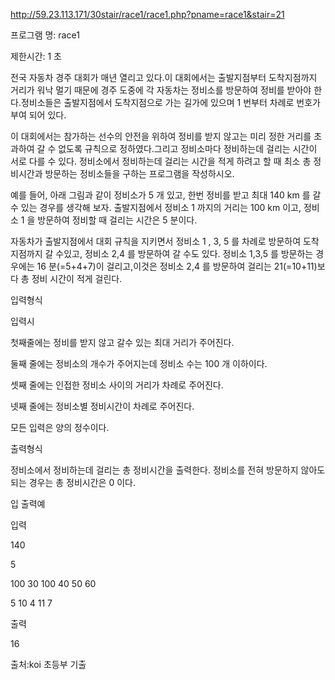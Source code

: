 http://59.23.113.171/30stair/race1/race1.php?pname=race1&stair=21

프로그램 명: race1

제한시간: 1 초

전국 자동차 경주 대회가 매년 열리고 있다.이 대회에서는 출발지점부터 도착지점까지 거리가 워낙 멀기 때문에 경주 도중에 각 자동차는 정비소를 방문하여 정비를 받아야 한다.정비소들은 출발지점에서 도착지점으로 가는 길가에 있으며 1 번부터 차례로 번호가 부여 되어 있다.



이 대회에서는 참가하는 선수의 안전을 위하여 정비를 받지 않고는 미리 정한 거리를 초과하여 갈 수 없도록 규칙으로 정하였다.그리고 정비소마다 정비하는데 걸리는 시간이 서로 다를 수 있다. 정비소에서 정비하는데 걸리는 시간을 적게 하려고 할 때 최소 총 정비시간과 방문하는 정비소들을 구하는 프로그램을 작성하시오.



예를 들어, 아래 그림과 같이 정비소가 5 개 있고, 한번 정비를 받고 최대 140 km 를 갈수 있는 경우를 생각해 보자. 출발지점에서 정비소 1 까지의 거리는 100 km 이고, 정비소 1 을 방문하여 정비할 때 걸리는 시간은 5 분이다.







자동차가 출발지점에서 대회 규칙을 지키면서 정비소 1 , 3, 5 를 차례로 방문하여 도착지점까지 갈 수있고, 정비소 2,4 를 방문하여 갈 수도 있다. 정비소 1,3,5 를 방문하는 경우에는 16 분(=5+4+7)이 걸리고,이것은 정비소 2,4 를 방문하여 걸리는 21(=10+11)보다 총 정비 시간이 적게 걸린다.



입력형식



입력시

첫째줄에는 정비를 받지 않고 갈수 있는 최대 거리가 주어진다.

둘째 줄에는 정비소의 개수가 주어지는데 정비소 수는 100 개 이하이다.

셋째 줄에는 인접한 정비소 사이의 거리가 차례로 주어진다.

넷째 줄에는 정비소별 정비시간이 차례로 주어진다.

모든 입력은 양의 정수이다.

출력형식



정비소에서 정비하는데 걸리는 총 정비시간을 출력한다. 정비소를 전혀 방문하지 않아도 되는 경우는 총 정비시간은 0 이다.

입 출력예



입력



140 

5

100 30 100 40 50 60 

5 10 4 11 7 



출력



16

출처:koi 초등부 기출 
